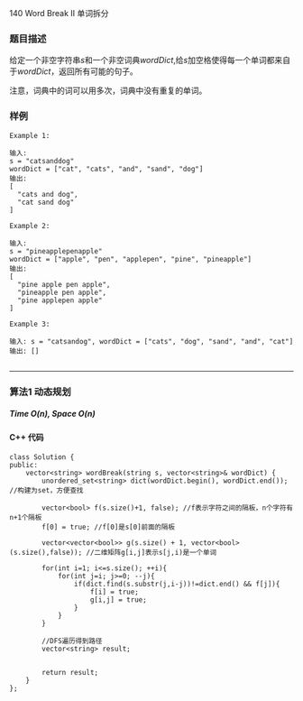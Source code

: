 140 Word Break II 单词拆分

### 题目描述


给定一个非空字符串$s$和一个非空词典$wordDict$,给$s$加空格使得每一个单词都来自于$wordDict$，返回所有可能的句子。

注意，词典中的词可以用多次，词典中没有重复的单词。



### 样例

```
Example 1:

输入: 
s = "catsanddog"
wordDict = ["cat", "cats", "and", "sand", "dog"]
输出: 
[
  "cats and dog",
  "cat sand dog"
]

Example 2:

输入: 
s = "pineapplepenapple"
wordDict = ["apple", "pen", "applepen", "pine", "pineapple"]
输出: 
[
  "pine apple pen apple",
  "pineapple pen apple",
  "pine applepen apple"
]

Example 3:

输入: s = "catsandog", wordDict = ["cats", "dog", "sand", "and", "cat"]
输出: []


```


----------

### 算法1 动态规划
#####  Time $O(n)$, Space $O(n)$



#### C++ 代码
```
class Solution {
public:
    vector<string> wordBreak(string s, vector<string>& wordDict) {
        unordered_set<string> dict(wordDict.begin(), wordDict.end()); //构建为set，方便查找

        vector<bool> f(s.size()+1, false); //f表示字符之间的隔板，n个字符有n+1个隔板
        f[0] = true; //f[0]是s[0]前面的隔板
        
        vector<vector<bool>> g(s.size() + 1, vector<bool>(s.size(),false)); //二维矩阵g[i,j]表示s[j,i)是一个单词

        for(int i=1; i<=s.size(); ++i){
            for(int j=i; j>=0; --j){
                if(dict.find(s.substr(j,i-j))!=dict.end() && f[j]){
                    f[i] = true;
                    g[i,j] = true;
                }
            }
        }
        
        //DFS遍历得到路径
        vector<string> result;
        
        
        return result;
    }
};

```


